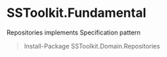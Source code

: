 ﻿# SSToolkit.Fundamental
Repositories implements Specification pattern

> Install-Package SSToolkit.Domain.Repositories

